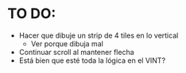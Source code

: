 # TO DO:
* Hacer que dibuje un strip de 4 tiles en lo vertical
  * Ver porque dibuja mal
* Continuar scroll al mantener flecha
* Está bien que esté toda la lógica en el VINT?